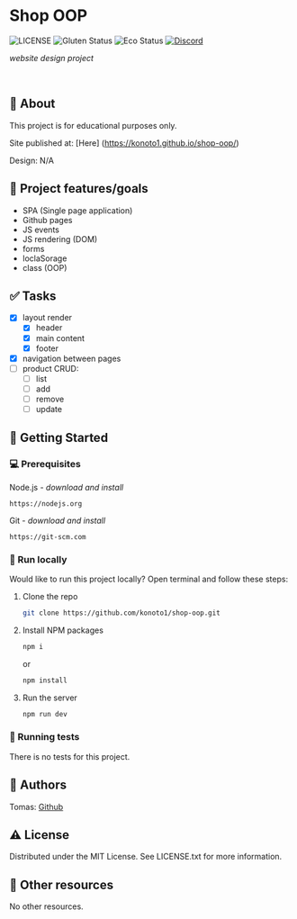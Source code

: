 # Shop OOP

![LICENSE](https://img.shields.io/badge/license-MIT-blue.svg?style=flat-square)
![Gluten Status](https://img.shields.io/badge/Gluten-Free-green.svg)
![Eco Status](https://img.shields.io/badge/ECO-Friendly-green.svg)
[![Discord](https://discord.com/api/guilds/571393319201144843/widget.png)](https://discord.gg/dRwW4rw)

_website design project_

<br>

## 🌟 About

This project is for educational purposes only.

Site published at: [Here] (<https://konoto1.github.io/shop-oop/>)

Design: N/A

## 🎯 Project features/goals

-   SPA (Single page application)
-   Github pages
-   JS events
-   JS rendering (DOM)
-   forms
-   loclaSorage
-   class (OOP)

## ✅ Tasks

-   [x] layout render
    -   [x] header
    -   [x] main content
    -   [x] footer
-   [x] navigation between pages
-   [ ] product CRUD:
    -   [ ] list
    -   [ ] add
    -   [ ] remove
    -   [ ] update

## 🧰 Getting Started

### 💻 Prerequisites

Node.js - _download and install_

```
https://nodejs.org
```

Git - _download and install_

```
https://git-scm.com
```

### 🏃 Run locally

Would like to run this project locally? Open terminal and follow these steps:

1. Clone the repo
    ```sh
    git clone https://github.com/konoto1/shop-oop.git
    ```
2. Install NPM packages
    ```sh
    npm i
    ```
    or
    ```sh
    npm install
    ```
3. Run the server
    ```sh
    npm run dev
    ```

### 🧪 Running tests

There is no tests for this project.

## 🎅 Authors

Tomas: [Github](https://github.com/konoto1)

## ⚠️ License

Distributed under the MIT License. See LICENSE.txt for more information.

## 🔗 Other resources

No other resources.
